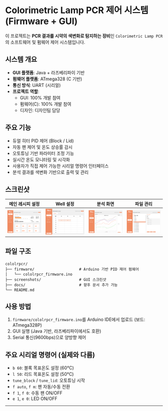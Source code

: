 
# Colorimetric Lamp PCR 제어 시스템 (Firmware + GUI)

이 프로젝트는 **PCR 결과를 시약의 색변화로 탐지하는 장비**인 `Colorimetric Lamp PCR`의 소프트웨어 및 펌웨어 제어 시스템입니다.

## 시스템 개요

- **GUI 플랫폼**: Java + 라즈베리파이 기반
- **펌웨어 플랫폼**: ATmega328 (C 기반)
- **통신 방식**: UART (시리얼)
- **프로젝트 역할**:
  - GUI: 100% 개발 참여
  - 펌웨어(C): 100% 개발 참여
  - 디자인: 디자인팀 담당

## 주요 기능
- 듀얼 히터 PID 제어 (Block / Lid)
- 자동 팬 제어 및 온도 상승률 감시
- 오토튜닝 기반 파라미터 조정 기능
- 실시간 온도 모니터링 및 시각화
- 사용자가 직접 제어 가능한 시리얼 명령어 인터페이스
- 분석 결과를 색변화 기반으로 출력 및 관리

## 스크린샷

| 메인 레시피 설정 | Well 설정 | 분석 화면 | 파일 관리 |
|------------------|-----------|------------|-----------|
| ![main](screenshots/main.png) | ![well](screenshots/well.png) | ![analysis](screenshots/analysis.png) | ![file](screenshots/file.png) |

## 파일 구조
```
cololrpcr/
├── firmware/                    # Arduino 기반 PID 제어 펌웨어
│   └── cololrpcr_firmware.ino
├── screenshots/                 # GUI 스크린샷
├── docs/                        # 향후 문서 추가 가능
└── README.md
```

## 사용 방법
1. `firmware/cololrpcr_firmware.ino`를 Arduino IDE에서 업로드 (보드: ATmega328P)
2. GUI 실행 (Java 기반, 라즈베리파이에서도 호환)
3. Serial 통신(9600bps)으로 양방향 제어

## 주요 시리얼 명령어 (실제와 다름)
- `b 60`: 블록 목표온도 설정 (60°C)
- `l 50`: 리드 목표온도 설정 (50°C)
- `tune_block` / `tune_lid`: 오토튜닝 시작
- `f auto`, `f m`: 팬 자동/수동 전환
- `f 1`, `f 0`: 수동 팬 ON/OFF
- `e 1`, `e 0`: LED ON/OFF

---


